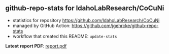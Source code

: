 ## github-repo-stats for IdahoLabResearch/CoCuNi

- statistics for repository https://github.com/IdahoLabResearch/CoCuNi
- managed by GitHub Action: https://github.com/jgehrcke/github-repo-stats
- workflow that created this README: `update-stats`

**Latest report PDF**: [report.pdf](https://github.com/idaholab/repository-statistics/raw/main/IdahoLabResearch/CoCuNi/latest-report/report.pdf)

